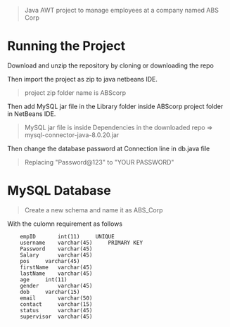 > Java AWT project to manage employees at a company named ABS Corp
# Running the Project

Download and unzip the repository by cloning or downloading the repo

Then import the project as zip to java netbeans IDE. 
> project zip folder name is ABScorp

Then add MySQL jar file in the Library folder inside ABScorp project folder in NetBeans IDE.

> MySQL jar file is inside Dependencies in the downloaded repo => mysql-connector-java-8.0.20.jar

Then change the database password at Connection line in db.java file
> Replacing "Password@123" to "YOUR PASSWORD"

# MySQL Database
> Create a new schema and name it as ABS_Corp

With the culomn requirement as follows
```
	empID   	int(11)		UNIQUE
	username	varchar(45) 	PRIMARY KEY	
	Password	varchar(45)
	Salary		varchar(45)
	pos		varchar(45)
	firstName	varchar(45)
	lastName	varchar(45)
	age		int(11)
	gender		varchar(45)
	dob		varchar(15)
	email		varchar(50)
	contact		varchar(15)
	status		varchar(45)
	supervisor	varchar(45)
```
